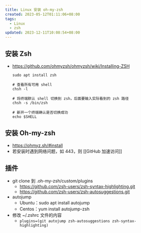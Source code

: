 ```yaml
---
title: Linux 安装 oh-my-zsh
created: 2023-05-12T01:11:06+08:00
tags:
  - Linux
  - zsh
updated: 2023-12-11T10:08:54+08:00
---
```


## 安装 Zsh

- <https://github.com/ohmyzsh/ohmyzsh/wiki/Installing-ZSH>

  ```shell
  sudo apt install zsh

  # 查看所有可用 shell
  chsh -l

  # 将终端默认 shell 切换到 zsh，后面要输入实际看到的 zsh 路径
  chsh -s /bin/zsh

  # 新开一个终端确认是否切换成功
  echo $SHELL
  ```

## 安装 Oh-my-zsh

- <https://ohmyz.sh/#install>
- 若安装时遇到网络问题，如 443，则 [[GitHub 加速访问]]

## 插件

- git clone 到 .oh-my-zsh/custom/plugins
  - <https://github.com/zsh-users/zsh-syntax-highlighting.git>
  - <https://github.com/zsh-users/zsh-autosuggestions.git>
- autojump
  - Ubuntu：sudo apt install autojump
  - Centos：yum install autojump-zsh
- 修改 ~/.zshrc 文件的内容
  - `plugins=(git autojump zsh-autosuggestions zsh-syntax-highlighting)`
